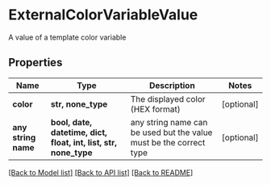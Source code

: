 # ExternalColorVariableValue

A value of a template color variable

## Properties
Name | Type | Description | Notes
------------ | ------------- | ------------- | -------------
**color** | **str, none_type** | The displayed color (HEX format) | [optional] 
**any string name** | **bool, date, datetime, dict, float, int, list, str, none_type** | any string name can be used but the value must be the correct type | [optional]

[[Back to Model list]](../README.md#documentation-for-models) [[Back to API list]](../README.md#documentation-for-api-endpoints) [[Back to README]](../README.md)


